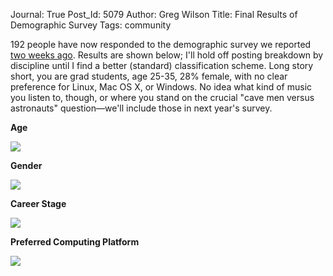 Journal: True
Post_Id: 5079
Author: Greg Wilson
Title: Final Results of Demographic Survey
Tags: community

<p>192 people have now responded to the demographic survey we reported <a href="{{root_path}}/blog/2012/08/who-are-you.html">two weeks ago</a>. Results are shown below; I'll hold off posting breakdown by discipline until I find a better (standard) classification scheme. Long story short, you are grad students, age 25-35, 28% female, with no clear preference for Linux, Mac OS X, or Windows. No idea what kind of music you listen to, though, or where you stand on the crucial "cave men versus astronauts" question&mdash;we'll include those in next year's survey.</p>
<p><strong>Age</strong></p>
<p><img src="{{root_path}}/files/2012/09/thumb-age.png" /></p>
<p><strong>Gender</strong></p>
<p><img src="{{root_path}}/files/2012/09/thumb-gender.png" /></p>
<p><strong>Career Stage</strong></p>
<p><img src="{{root_path}}/files/2012/09/thumb-career.png" /></p>
<p><strong>Preferred Computing Platform</strong></p>
<p><img src="{{root_path}}/files/2012/09/thumb-platform.png" /></p>
